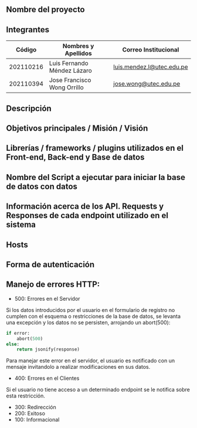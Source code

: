 ## Nombre del proyecto

## Integrantes

| Código    | Nombres y Apellidos         | Correo Institucional                                          |
| --------- | --------------------------- | ------------------------------------------------------------- |
| 202110216 | Luis Fernando Méndez Lázaro | [luis.mendez.l@utec.edu.pe](mailto:luis.mendez.l@utec.edu.pe) |
| 202110394 | Jose Francisco Wong Orrillo | [jose.wong@utec.edu.pe](mailto:jose.wong@utec.edu.pe) |

## Descripción


## Objetivos principales / Misión / Visión


## Librerías / frameworks / plugins utilizados en el Front-end, Back-end y Base de datos

## Nombre del Script a ejecutar para iniciar la base de datos con datos

## Información acerca de los API. Requests y Responses de cada endpoint utilizado en el sistema

## Hosts

## Forma de autenticación

## Manejo de errores HTTP:
- 500: Errores en el Servidor

Si los datos introducidos por el usuario en el formulario de registro no cumplen con el esquema o restricciones de la base de datos, se levanta una excepción y los datos no se persisten, arrojando un abort(500):

```python
if error:
    abort(500)
else:
    return jsonify(response)
```

Para manejar este error en el servidor, el usuario es notificado con un mensaje invitandolo a realizar modificaciones en sus datos.

- 400: Errores en el Clientes

Si el usuario no tiene acceso a un determinado endpoint se le notifica sobre esta restricción.

- 300: Redirección
- 200: Exitoso
- 100: Informacional
